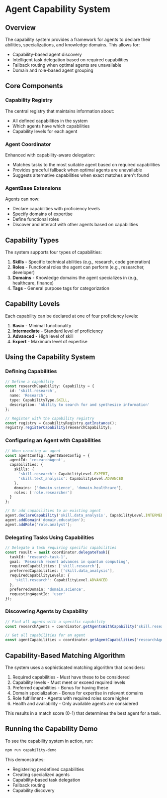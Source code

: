 # Agent Capability System

## Overview

The capability system provides a framework for agents to declare their abilities, specializations, and knowledge domains. This allows for:

- Capability-based agent discovery
- Intelligent task delegation based on required capabilities
- Fallback routing when optimal agents are unavailable
- Domain and role-based agent grouping

## Core Components

### Capability Registry

The central registry that maintains information about:
- All defined capabilities in the system
- Which agents have which capabilities
- Capability levels for each agent

### Agent Coordinator

Enhanced with capability-aware delegation:
- Matches tasks to the most suitable agent based on required capabilities
- Provides graceful fallback when optimal agents are unavailable
- Suggests alternative capabilities when exact matches aren't found

### AgentBase Extensions

Agents can now:
- Declare capabilities with proficiency levels
- Specify domains of expertise
- Define functional roles
- Discover and interact with other agents based on capabilities

## Capability Types

The system supports four types of capabilities:

1. **Skills** - Specific technical abilities (e.g., research, code generation)
2. **Roles** - Functional roles the agent can perform (e.g., researcher, developer)
3. **Domains** - Knowledge domains the agent specializes in (e.g., healthcare, finance)
4. **Tags** - General purpose tags for categorization

## Capability Levels

Each capability can be declared at one of four proficiency levels:

1. **Basic** - Minimal functionality
2. **Intermediate** - Standard level of proficiency
3. **Advanced** - High level of skill
4. **Expert** - Maximum level of expertise

## Using the Capability System

### Defining Capabilities

```typescript
// Define a capability
const researchCapability: Capability = {
  id: 'skill.research',
  name: 'Research',
  type: CapabilityType.SKILL,
  description: 'Ability to search for and synthesize information'
};

// Register with the capability registry
const registry = CapabilityRegistry.getInstance();
registry.registerCapability(researchCapability);
```

### Configuring an Agent with Capabilities

```typescript
// When creating an agent
const agentConfig: AgentBaseConfig = {
  agentId: 'researchAgent',
  capabilities: {
    skills: {
      'skill.research': CapabilityLevel.EXPERT,
      'skill.text_analysis': CapabilityLevel.ADVANCED
    },
    domains: ['domain.science', 'domain.healthcare'],
    roles: ['role.researcher']
  }
};

// Or add capabilities to an existing agent
agent.declareCapability('skill.data_analysis', CapabilityLevel.INTERMEDIATE);
agent.addDomain('domain.education');
agent.addRole('role.analyst');
```

### Delegating Tasks Using Capabilities

```typescript
// Delegate a task requiring specific capabilities
const result = await coordinator.delegateTask({
  taskId: 'research-task-1',
  goal: 'Research recent advances in quantum computing',
  requiredCapabilities: ['skill.research'],
  preferredCapabilities: ['skill.data_analysis'],
  requiredCapabilityLevels: {
    'skill.research': CapabilityLevel.ADVANCED
  },
  preferredDomain: 'domain.science',
  requestingAgentId: 'user'
});
```

### Discovering Agents by Capability

```typescript
// Find all agents with a specific capability
const researchAgents = coordinator.getAgentsWithCapability('skill.research');

// Get all capabilities for an agent
const agentCapabilities = coordinator.getAgentCapabilities('researchAgent');
```

## Capability-Based Matching Algorithm

The system uses a sophisticated matching algorithm that considers:

1. Required capabilities - Must have these to be considered
2. Capability levels - Must meet or exceed required levels
3. Preferred capabilities - Bonus for having these
4. Domain specialization - Bonus for expertise in relevant domains
5. Role fulfillment - Agents with required roles score higher
6. Health and availability - Only available agents are considered

This results in a match score (0-1) that determines the best agent for a task.

## Running the Capability Demo

To see the capability system in action, run:

```bash
npm run capability-demo
```

This demonstrates:
- Registering predefined capabilities
- Creating specialized agents
- Capability-based task delegation
- Fallback routing
- Capability discovery 